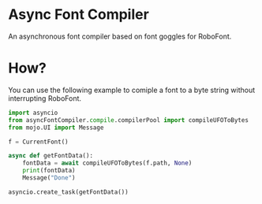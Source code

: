 # Async Font Compiler
An asynchronous font compiler based on font goggles for RoboFont. 

# How?
You can use the following example to comiple a font to a byte string without
interrupting RoboFont.

```py
import asyncio
from asyncFontCompiler.compile.compilerPool import compileUFOToBytes
from mojo.UI import Message

f = CurrentFont()

async def getFontData():
    fontData = await compileUFOToBytes(f.path, None)
    print(fontData)
    Message("Done")

asyncio.create_task(getFontData())
```

